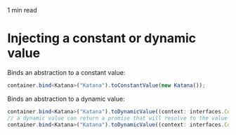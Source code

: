 <p id="reading-time-action-id" align="left">1 min read</p>

# Injecting a constant or dynamic value
Binds an abstraction to a constant value:
```ts
container.bind<Katana>("Katana").toConstantValue(new Katana());
```
Binds an abstraction to a dynamic value:
```ts
container.bind<Katana>("Katana").toDynamicValue((context: interfaces.Context) => { return new Katana(); });
// a dynamic value can return a promise that will resolve to the value
container.bind<Katana>("Katana").toDynamicValue((context: interfaces.Context) => { return Promise.resolve(new Katana()); });
```
